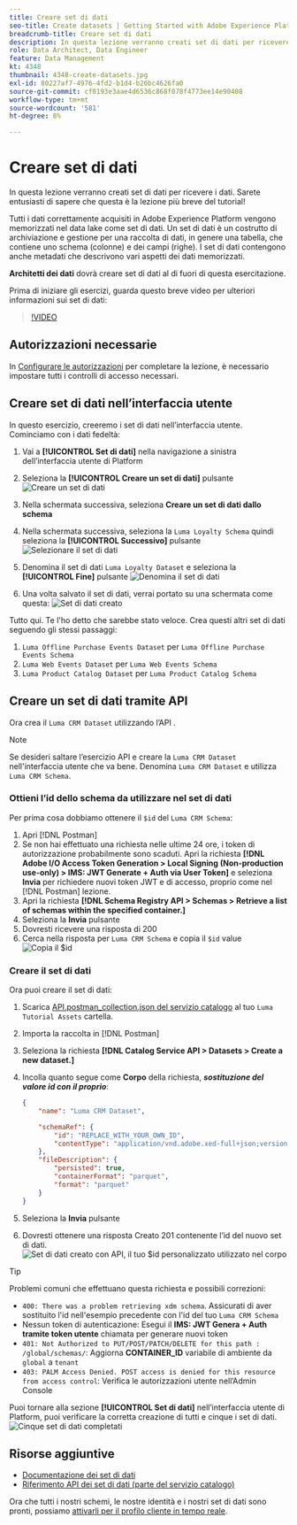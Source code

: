 ```yaml
---
title: Creare set di dati
seo-title: Create datasets | Getting Started with Adobe Experience Platform for Data Architects and Data Engineers
breadcrumb-title: Creare set di dati
description: In questa lezione verranno creati set di dati per ricevere i dati.
role: Data Architect, Data Engineer
feature: Data Management
kt: 4348
thumbnail: 4348-create-datasets.jpg
exl-id: 80227af7-4976-4fd2-b1d4-b26bc4626fa0
source-git-commit: cf0193e3aae4d6536c868f078f4773ee14e90408
workflow-type: tm+mt
source-wordcount: '581'
ht-degree: 8%

---
```


# Creare set di dati

<!--15min-->

In questa lezione verranno creati set di dati per ricevere i dati. Sarete entusiasti di sapere che questa è la lezione più breve del tutorial!

Tutti i dati correttamente acquisiti in Adobe Experience Platform vengono memorizzati nel data lake come set di dati. Un set di dati è un costrutto di archiviazione e gestione per una raccolta di dati, in genere una tabella, che contiene uno schema (colonne) e dei campi (righe). I set di dati contengono anche metadati che descrivono vari aspetti dei dati memorizzati.

**Architetti dei dati** dovrà creare set di dati al di fuori di questa esercitazione.

Prima di iniziare gli esercizi, guarda questo breve video per ulteriori informazioni sui set di dati:
>[!VIDEO](https://video.tv.adobe.com/v/27269?quality=12&learn=on)

## Autorizzazioni necessarie

In [Configurare le autorizzazioni](configure-permissions.md) per completare la lezione, è necessario impostare tutti i controlli di accesso necessari.

<!--
* Permission items **[!UICONTROL Data Management]** > **[!UICONTROL View Datasets]** and **[!UICONTROL Manage Datasets]**
* Permission item **[!UICONTROL Sandboxes]** > `Luma Tutorial`
* User-role access to the `Luma Tutorial Platform` product profile
* Developer-role access to the `Luma Tutorial Platform` product profile (for API)
-->

## Creare set di dati nell’interfaccia utente

In questo esercizio, creeremo i set di dati nell’interfaccia utente. Cominciamo con i dati fedeltà:

1. Vai a **[!UICONTROL Set di dati]** nella navigazione a sinistra dell’interfaccia utente di Platform
1. Seleziona la **[!UICONTROL Creare un set di dati]** pulsante
   ![Creare un set di dati](assets/datasets-createDataset.png)

1. Nella schermata successiva, seleziona **Creare un set di dati dallo schema**
1. Nella schermata successiva, seleziona la `Luma Loyalty Schema` quindi seleziona la **[!UICONTROL Successivo]** pulsante
   ![Selezionare il set di dati](assets/datasets-selectSchema.png)

1. Denomina il set di dati `Luma Loyalty Dataset` e seleziona la **[!UICONTROL Fine]** pulsante
   ![Denomina il set di dati](assets/datasets-nameDataset.png)
1. Una volta salvato il set di dati, verrai portato su una schermata come questa:
   ![Set di dati creato](assets/datasets-created.png)

Tutto qui. Te l&#39;ho detto che sarebbe stato veloce. Crea questi altri set di dati seguendo gli stessi passaggi:

1. `Luma Offline Purchase Events Dataset` per `Luma Offline Purchase Events Schema`
1. `Luma Web Events Dataset` per `Luma Web Events Schema`
1. `Luma Product Catalog Dataset` per `Luma Product Catalog Schema`


## Creare un set di dati tramite API

Ora crea il `Luma CRM Dataset` utilizzando l’API .

>[!NOTE]
>
>Se desideri saltare l’esercizio API e creare la `Luma CRM Dataset` nell&#39;interfaccia utente che va bene. Denomina `Luma CRM Dataset` e utilizza `Luma CRM Schema`.

### Ottieni l’id dello schema da utilizzare nel set di dati

Per prima cosa dobbiamo ottenere il `$id` del `Luma CRM Schema`:

1. Apri [!DNL Postman]
1. Se non hai effettuato una richiesta nelle ultime 24 ore, i token di autorizzazione probabilmente sono scaduti. Apri la richiesta **[!DNL Adobe I/O Access Token Generation > Local Signing (Non-production use-only) > IMS: JWT Generate + Auth via User Token]** e seleziona **Invia** per richiedere nuovi token JWT e di accesso, proprio come nel [!DNL Postman] lezione.
1. Apri la richiesta **[!DNL Schema Registry API > Schemas > Retrieve a list of schemas within the specified container.]**
1. Seleziona la **Invia** pulsante
1. Dovresti ricevere una risposta di 200
1. Cerca nella risposta per `Luma CRM Schema` e copia il `$id` value
   ![Copia il $id](assets/dataset-crm-getSchemaId.png)

### Creare il set di dati

Ora puoi creare il set di dati:

1. Scarica [API.postman_collection.json del servizio catalogo](https://raw.githubusercontent.com/adobe/experience-platform-postman-samples/master/apis/experience-platform/Catalog%20Service%20API.postman_collection.json) al tuo `Luma Tutorial Assets` cartella.
1. Importa la raccolta in [!DNL Postman]
1. Seleziona la richiesta **[!DNL Catalog Service API > Datasets > Create a new dataset.]**
1. Incolla quanto segue come **Corpo** della richiesta, ***sostituzione del valore id con il proprio***:

   ```json
   {
       "name": "Luma CRM Dataset",
   
       "schemaRef": {
           "id": "REPLACE_WITH_YOUR_OWN_ID",
           "contentType": "application/vnd.adobe.xed-full+json;version=1"
       },
       "fileDescription": {
           "persisted": true,
           "containerFormat": "parquet",
           "format": "parquet"
       }
   }
   ```

1. Seleziona la **Invia** pulsante
1. Dovresti ottenere una risposta Creato 201 contenente l’id del nuovo set di dati.
   ![Set di dati creato con API, il tuo $id personalizzato utilizzato nel corpo](assets/datasets-crm-created.png)

>[!TIP]
>
> Problemi comuni che effettuano questa richiesta e possibili correzioni:
>
> * `400: There was a problem retrieving xdm schema`. Assicurati di aver sostituito l&#39;id nell&#39;esempio precedente con l&#39;id del tuo `Luma CRM Schema`
> * Nessun token di autenticazione: Esegui il **IMS: JWT Genera + Auth tramite token utente** chiamata per generare nuovi token
> * `401: Not Authorized to PUT/POST/PATCH/DELETE for this path : /global/schemas/`: Aggiorna **CONTAINER_ID** variabile di ambiente da `global` a `tenant`
> * `403: PALM Access Denied. POST access is denied for this resource from access control`: Verifica le autorizzazioni utente nell’Admin Console



Puoi tornare alla sezione **[!UICONTROL Set di dati]** nell’interfaccia utente di Platform, puoi verificare la corretta creazione di tutti e cinque i set di dati.
![Cinque set di dati completati](assets/datasets-allComplete.png)


## Risorse aggiuntive

* [Documentazione dei set di dati](https://experienceleague.adobe.com/docs/experience-platform/catalog/datasets/overview.html?lang=it)
* [Riferimento API dei set di dati (parte del servizio catalogo)](https://www.adobe.io/experience-platform-apis/references/catalog/#tag/Datasets)

Ora che tutti i nostri schemi, le nostre identità e i nostri set di dati sono pronti, possiamo [attivarli per il profilo cliente in tempo reale](enable-profiles.md).
